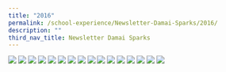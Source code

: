```yaml
---
title: "2016"
permalink: /school-experience/Newsletter-Damai-Sparks/2016/
description: ""
third_nav_title: Newsletter Damai Sparks
---
```


![](/images/DamaiBuzz/2016%20DMPS_Newsletter%201_Page_1.jpeg)
![](/images/DamaiBuzz/2016%20DMPS_Newsletter%201_Page_2.jpeg)
![](/images/DamaiBuzz/2016%20DMPS_Newsletter%201_Page_3.jpeg)
![](/images/DamaiBuzz/2016%20DMPS_Newsletter%201_Page_4.jpeg)
![](/images/DamaiBuzz/2016%20DMPS_Newsletter%201_Page_5.jpeg)
![](/images/DamaiBuzz/2016%20DMPS_Newsletter%201_Page_6.jpeg)
![](/images/DamaiBuzz/2016%20DMPS_Newsletter%201_Page_7.jpeg)
![](/images/DamaiBuzz/2016%20DMPS_Newsletter%201_Page_8.jpeg)
![](/images/DamaiBuzz/2016%20DMPS_Newsletter%202_Page_1.jpeg)
![](/images/DamaiBuzz/2016%20DMPS_Newsletter%202_Page_2.jpeg)
![](/images/DamaiBuzz/2016%20DMPS_Newsletter%202_Page_3.jpeg)
![](/images/DamaiBuzz/2016%20DMPS_Newsletter%202_Page_4.jpeg)
![](/images/DamaiBuzz/2016%20DMPS_Newsletter%202_Page_5.jpeg)
![](/images/DamaiBuzz/2016%20DMPS_Newsletter%202_Page_6.jpeg)
![](/images/DamaiBuzz/2016%20DMPS_Newsletter%202_Page_7.jpeg)
![](/images/DamaiBuzz/2016%20DMPS_Newsletter%202_Page_8.jpeg)